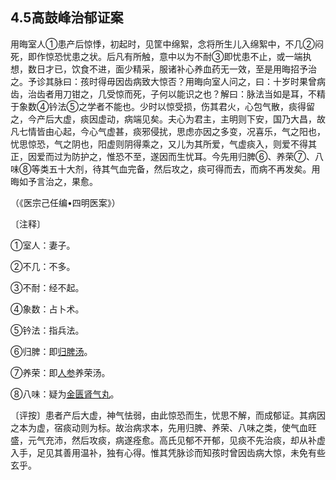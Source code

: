 ## 4.5高鼓峰治郁证案

用晦室人①患产后惊悸，初起时，见筐中绵絮，念将所生儿入绵絮中，不几②闷死，即作惊恐忧患之状。后凡有所触，意中以为不耐③即忧患不止，或一端执想，数日才已，饮食不进，面少精采，服诸补心养血药无一效，至是用晦招予治之。予诊其脉曰：孩时得毋因齿病致大惊否？用晦向室人问之，曰：十岁时果曾病齿，治齿者用刀钳之，几受惊而死，子何以能识之也？解曰：脉法当如是耳，不精于象数④钤法⑤之学者不能也。少时以惊受损，伤其君火，心包气散，痰得留之，今产后大虚，痰因虚动，病端见矣。夫心为君主，主明则下安，国乃大昌，故凡七情皆由心起，今心气虚甚，痰邪侵扰，思虑亦因之多变，况喜乐，气之阳也，忧思惊恐，气之阴也，阳虚则阴得乘之，又儿为其所爱，气虚痰入，则爱不得其正，因爱而过为防护之，惟恐不至，遂因而生忧耳。今先用归脾⑥、养荣⑦、八味⑧等类五十大剂，待其气血完备，然后攻之，痰可得而去，而病不再发矣。用晦如予言治之，果愈。

（《医宗己任编•四明医案》）

〔注释〕

①室人：妻子。

②不几：不多。

③不耐：经不起。

④象数：占卜术。

⑤钤法：指兵法。

⑥归脾：即[归脾汤](https://www.gmzyjc.com/read/fjx/fjx07-0.4.0.0.0.md)。

⑦养荣：即[人参](https://www.gmzyjc.com/read/bc/bc17-0.1.1.0.0.md)养荣汤。

⑧八味：疑为[金匮肾气丸](https://www.gmzyjc.com/read/fjx/fjx07-0.10.0.0.0.md)。

〔评按〕患者产后大虚，神气怯弱，由此惊恐而生，忧思不解，而成郁证。其病因之本为虚，宿痰动则为标。故治病求本，先用归脾、养荣、八味之类，使气血旺盛，元气充沛，然后攻痰，病遂痊愈。高氏见郁不开郁，见痰不先治痰，却从补虚入手，足见其善用温补，独有心得。惟其凭脉诊而知孩时曾因齿病大惊，未免有些玄乎。
